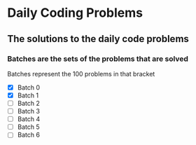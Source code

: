 # Daily Coding Problems

## The solutions to the daily code problems

### Batches are the sets of the problems that are solved
Batches represent the 100 problems in that bracket
 - [x] Batch 0
 - [x] Batch 1
 - [ ] Batch 2
 - [ ] Batch 3
 - [ ] Batch 4
 - [ ] Batch 5
 - [ ] Batch 6
